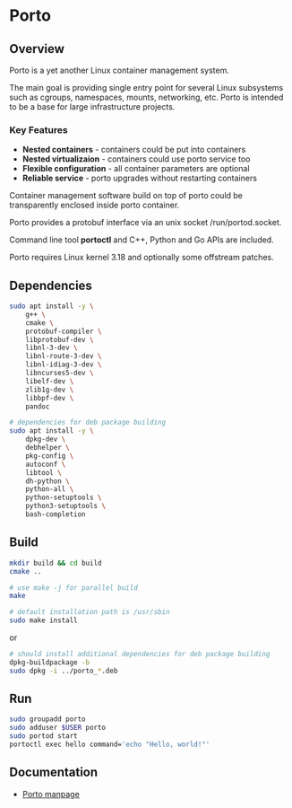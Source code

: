 # Porto

## Overview

Porto is a yet another Linux container management system.

The main goal is providing single entry point for several Linux subsystems
such as cgroups, namespaces, mounts, networking, etc.
Porto is intended to be a base for large infrastructure projects.

### Key Features
* **Nested containers**       - containers could be put into containers
* **Nested virtualizaion**    - containers could use porto service too
* **Flexible configuration**  - all container parameters are optional
* **Reliable service**        - porto upgrades without restarting containers

Container management software build on top of porto could be transparently
enclosed inside porto container.

Porto provides a protobuf interface via an unix socket /run/portod.socket.

Command line tool **portoctl** and C++, Python and Go APIs are included.

Porto requires Linux kernel 3.18 and optionally some offstream patches.

## Dependencies

```bash
sudo apt install -y \
    g++ \
    cmake \
    protobuf-compiler \
    libprotobuf-dev \
    libnl-3-dev \
    libnl-route-3-dev \
    libnl-idiag-3-dev \
    libncurses5-dev \
    libelf-dev \
    zlib1g-dev \
    libbpf-dev \
    pandoc

# dependencies for deb package building
sudo apt install -y \
    dpkg-dev \
    debhelper \
    pkg-config \
    autoconf \
    libtool \
    dh-python \
    python-all \
    python-setuptools \
    python3-setuptools \
    bash-completion
```

## Build

```bash
mkdir build && cd build
cmake ..

# use make -j for parallel build
make

# default installation path is /usr/sbin
sudo make install
```
or
```bash
# should install additional dependencies for deb package building
dpkg-buildpackage -b
sudo dpkg -i ../porto_*.deb
```

## Run

```bash
sudo groupadd porto
sudo adduser $USER porto
sudo portod start
portoctl exec hello command='echo "Hello, world!"'
```

## Documentation
* [Porto manpage](porto.md)
